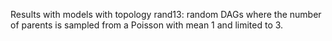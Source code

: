 Results with models with topology rand13: random DAGs where the number of parents is sampled 
from a Poisson with mean 1 and limited to 3.